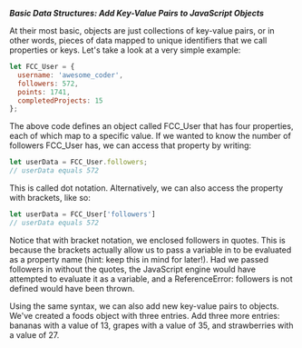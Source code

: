***Basic Data Structures: Add Key-Value Pairs to JavaScript Objects***

At their most basic, objects are just collections of key-value pairs, or in other words, pieces of data mapped to unique identifiers that we call properties or keys. Let's take a look at a very simple example:

```javascript
let FCC_User = {
  username: 'awesome_coder',
  followers: 572,
  points: 1741,
  completedProjects: 15
};
```

The above code defines an object called FCC_User that has four properties, each of which map to a specific value. If we wanted to know the number of followers FCC_User has, we can access that property by writing:

```javascript
let userData = FCC_User.followers;
// userData equals 572
```

This is called dot notation. Alternatively, we can also access the property with brackets, like so:

```javascript
let userData = FCC_User['followers']
// userData equals 572
```

Notice that with bracket notation, we enclosed followers in quotes. This is because the brackets actually allow us to pass a variable in to be evaluated as a property name (hint: keep this in mind for later!). Had we passed followers in without the quotes, the JavaScript engine would have attempted to evaluate it as a variable, and a ReferenceError: followers is not defined would have been thrown.


Using the same syntax, we can also add new key-value pairs to objects. We've created a foods object with three entries. Add three more entries: bananas with a value of 13, grapes with a value of 35, and strawberries with a value of 27.
